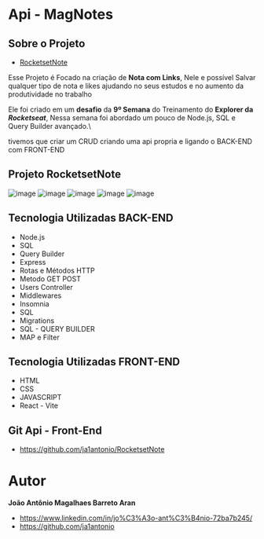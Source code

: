 # Api - MagNotes

## Sobre o Projeto

* [RocketsetNote](rocketnotes-ja1antonio.netlify.app/)

Esse Projeto é Focado na criação de **Nota com Links**, Nele e possível Salvar qualquer tipo de nota e likes ajudando no seus estudos e no aumento da produtividade no trabalho

Ele foi criado em um **desafio** da **9º Semana** do Treinamento do **Explorer da *Rocketseat***, Nessa semana foi abordado um pouco de Node.js, SQL e Query Builder avançado.\

tivemos que criar um CRUD criando uma api propria e ligando o BACK-END com FRONT-END

## Projeto RocketsetNote
![image](https://user-images.githubusercontent.com/103292517/215338779-84a523bc-77b0-4074-a37d-61c6afc1a6f1.png)
![image](https://user-images.githubusercontent.com/103292517/215338874-5d9c5865-b6aa-4b6f-a22f-ddb544f44cd8.png)
![image](https://user-images.githubusercontent.com/103292517/215338895-096f2f46-d482-445b-bda1-eb25d195a161.png)
![image](https://user-images.githubusercontent.com/103292517/215338941-fdfa0e81-a949-4031-a76c-9aa102309d70.png)
![image](https://user-images.githubusercontent.com/103292517/215338983-08129589-1aae-469a-877e-2c5e4fe6a0b8.png)

## Tecnologia Utilizadas BACK-END
* Node.js
* SQL 
* Query Builder
* Express
* Rotas e Métodos HTTP
* Metodo GET POST
* Users Controller
* Middlewares
* Insomnia
* SQL 
* Migrations
* SQL - QUERY BUILDER
* MAP e Filter


## Tecnologia Utilizadas FRONT-END
* HTML 
* CSS 
* JAVASCRIPT
* React - Vite

## Git Api - Front-End
* https://github.com/ja1antonio/RocketsetNote

# Autor

**João Antônio Magalhaes Barreto Aran**

* https://www.linkedin.com/in/jo%C3%A3o-ant%C3%B4nio-72ba7b245/
* https://github.com/ja1antonio

